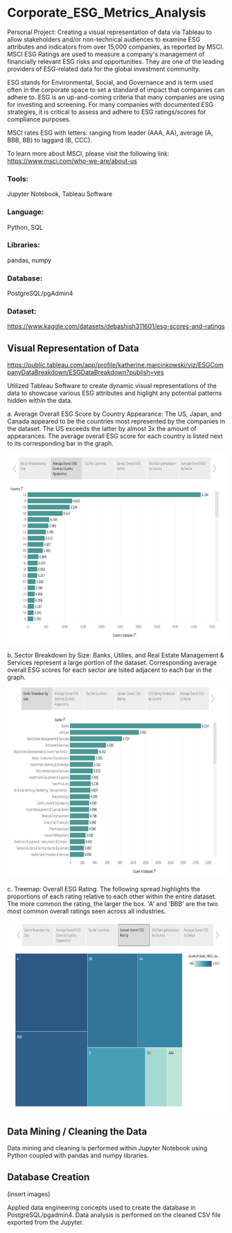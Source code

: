 # Corporate_ESG_Metrics_Analysis

Personal Project: Creating a visual representation of data via Tableau to allow stakeholders and/or non-technical audiences to examine ESG attributes and indicators from over 15,000 companies, as reported by MSCI. MSCI ESG Ratings are used to measure a company's management of financially relevant ESG risks and opportunities. They are one of the leading providers of ESG-related data for the global investment community.

ESG stands for Environmental, Social, and Governance and is term used often in the corporate space to set a standard of impact that companies can adhere to. ESG is an up-and-coming criteria that many companies are using for investing and screening. For many companies with documented ESG strategies, it is critical to assess and adhere to ESG ratings/scores for compliance purposes.

MSCI rates ESG with letters: ranging from leader (AAA, AA), average (A, BBB, BB) to laggard (B, CCC). 

To learn more about MSCI, please visit the following link: https://www.msci.com/who-we-are/about-us


### Tools:
Jupyter Notebook, Tableau Software

### Language:
Python, SQL

### Libraries:
pandas, numpy

### Database:

PostgreSQL/pgAdmin4

### Dataset:
https://www.kaggle.com/datasets/debashish311601/esg-scores-and-ratings


## Visual Representation of Data 

https://public.tableau.com/app/profile/katherine.marcinkowski/viz/ESGCompanyDataBreakdown/ESGDataBreakdown?publish=yes

Utilized Tableau Software to create dynamic visual representations of the data to showcase various ESG attributes and higlight any potential patterns hidden within the data.


a. Average Overall ESG Score by Country Appearance: The US, Japan, and Canada appeared to be the countries most represented by the companies in the dataset. The US exceeds the latter by almost 3x the amount of appearances. The average overall ESG score for each country is listed next to its corresponding bar in the graph.

<img src="https://github.com/katmarcin/Corporate_ESG_Metrics_Analysis/blob/3706cdec152c642975651b6aa18e56eff9846cf5/images/country_esg.jpg" width="680" height="440" />

b. Sector Breakdown by Size: Banks, Utilies, and Real Estate Management & Services represent a large portion of the dataset. Corresponding average overall ESG scores for each sector are lsited adjacent to each bar in the graph.

<img src="https://github.com/katmarcin/Corporate_ESG_Metrics_Analysis/blob/3706cdec152c642975651b6aa18e56eff9846cf5/images/sector.jpg" width="680" height="440" />

c. Treemap: Overall ESG Rating. The following spread highlights the proportions of each rating relative to each other within the entire dataset. The more common the rating, the larger the box. 'A' and 'BBB' are the two most common overall ratings seen across all industries.

<img src="https://github.com/katmarcin/Corporate_ESG_Metrics_Analysis/blob/3706cdec152c642975651b6aa18e56eff9846cf5/images/treemap.jpg" width="680" height="440" />

## Data Mining / Cleaning the Data

Data mining and cleaning is performed within Jupyter Notebook using Python coupled with pandas and numpy libraries. 

## Database Creation 

(insert images)


Applied data engineering concepts used to create the database in PostgreSQL/pgadmin4. Data analysis is performed on the cleaned CSV file exported from the Jupyter. 


